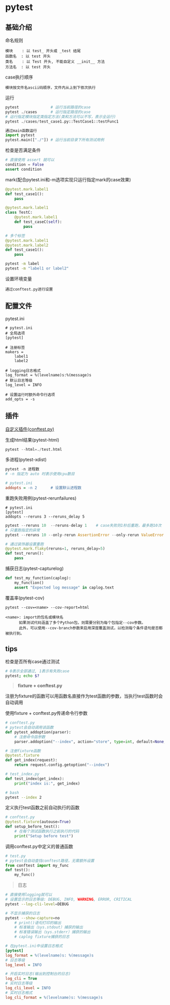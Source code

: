 
# pytest

## 基础介绍

命名规则

```text
模块    : 以 test_ 开头或 _test 结尾
函数名  : 以 test 开头
类名    : 以 Test 开头, 不能自定义 __init__ 方法
方法名  : 以 test 开头
```

case执行顺序

```text
模块按文件名ascii码顺序，文件内从上到下依次执行
```

运行

```python
pytest              # 运行当前路径的case
pytest ./cases      # 运行指定路径的case
# 运行指定模块指定类指定方法(类和方法可以不写，表示全运行)
pytest ./cases/test_case1.py::TestCase1::testFunc1

通过main函数运行
import pytest
pytest.main(["./"]) # 运行当前目录下所有测试用例
```

检查是否满足条件

```python
# 直接使用 assert 就可以
condition = False
assert condition
```

mark(配合pytest.ini和-m选项实现只运行指定mark的case效果)

```python
@pytest.mark.label1
def test_case1():
    pass

@pytest.mark.label1
class TestC:
    @pytest.mark.label1
    def test_caseC(self):
        pass

# 多个标签
@pytest.mark.label1
@pytest.mark.label2
def test_case1():
    pass
```

```bash
pytest -m label
pytest -m "label1 or label2"
```

设置环境变量

```text
通过conftest.py进行设置
```

## 配置文件

pytest.ini

```text
# pytest.ini
# 全局选项
[pytest]

# 注册标签
makers = 
    label1
    label2

# logging日志格式
log_format = %(levelname)s:%(message)s
# 默认日志等级
log_level = INFO

# 设置运行时额外命令行选项
add_opts = -s
```

## 插件

[自定义插件(conftest.py)](https://zhuanlan.zhihu.com/p/157468224)

生成html结果(pytest-html)

```python
pytest --html=./test.html
```

多进程(pytest-xdist)

```python
pytest -n 进程数
# -n 指定为 auto 时表示使用cpu数目
```

```ini
# pytest.ini
addopts = -n 2      # 设置默认进程数
```

重跑失败用例(pytest-rerunfailures)

```text
# pytest.ini
[pytest]
addopts --reruns 3 --reruns_delay 5
```

```python
pytest --reruns 10  --reruns-delay 1    # case失败则1秒后重跑，最多跑10次
# 只重跑指定的异常
pytest --reruns 10 --only-rerun AssertionError --only-rerun ValueError 

# 通过装饰器设置重跑
@pytest.mark.flaky(reruns=1, reruns_delay=5)
def test_rerun():
    pass
```

捕获日志(pytest-capturelog)

```python
def test_my_function(caplog):
    my_function()
    assert "Expected log message" in caplog.text
```

覆盖率(pytest-cov)

```text
pytest --cov=<name> --cov-report=html

<name>: import的包名或模块名
      如果测试代码涵盖了多个Python包，则需要分别为每个包指定--cov参数。
      此外，可以使用--cov-branch参数来启用深度覆盖测试，以检测每个条件语句是否都被执行到。
```

## tips

检查是否所有case通过测试

```bash
# 0表示全部通过, 1表示有失败case
pytest; echo $?
```

> **fixture + conftest.py**

注册为fixture的函数可以用函数名直接作为test函数的参数，当执行test函数时会自动调用

使用fixture + conftest.py传递命令行参数

```python
# conftest.py
# pytest会自动调用该函数
def pytest_addoption(parser):
    # 注册命令函参数
    parser.addoption("--index", action="store", type=int, default=None, help="set index")

# 注册fixture函数
@pytest.fixture
def get_index(request):
    return request.config.getoption("--index")
```

```python
# test_index.py
def test_index(get_index):
    print("index is:", get_index)
```

```bash
# bash
pytest --index 2
```

定义执行test函数之前自动执行的函数

```python
# conftest.py
@pytest.fixture(autouse=True)
def setup_before_test():
    # 在每个测试函数执行之前执行的代码
    print("Setup before test")
```

调用conftest.py中定义的普通函数

```python
# test.py
# pytest会自动查找conftest路径，无需额外设置
from conftest import my_func
def test():
    my_func()
```

> 日志

```bash
# 直接使用logging就可以
# 设置显示的日志等级: DEBUG, INFO, WARNING, ERROR, CRITICAL
pytest --log-cli-level=DEBUG

# 不显示捕获的日志
pytest --show-capture=no
    # print()语句打印的输出
    # 标准输出（sys.stdout）捕获的输出
    # 标准错误输出（sys.stderr）捕获的输出
    # caplog fixture捕获的日志
```

```ini
# 在pytest.ini中设置日志格式
[pytest]
log_format = %(levelname)s: %(message)s
# 日志等级
log_level = INFO

# 开启实时日志(输出到控制台的日志)
log_cli = True
# 实时日志等级
log_cli_level = INFO
# 实时日志格式
log_cli_format = %(levelname)s: %(message)s
```
